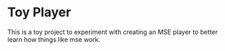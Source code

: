 # Toy Player

This is a toy project to experiment with creating an MSE player to better learn how things like mse work.
